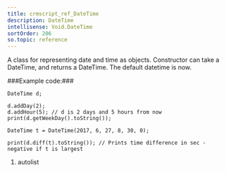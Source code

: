 ```yaml
---
title: crmscript_ref_DateTime
description: DateTime
intellisense: Void.DateTime
sortOrder: 206
so.topic: reference
---
```


A class for representing date and time as objects.
Constructor can take a DateTime, and returns a DateTime.
The default datetime is now.



###Example code:###


    DateTime d;
    
    d.addDay(2);
    d.addHour(5); // d is 2 days and 5 hours from now
    print(d.getWeekDay().toString());
    
    DateTime t = DateTime(2017, 6, 27, 8, 30, 0);
    
    print(d.diff(t).toString()); // Prints time difference in sec - negative if t is largest




1. autolist

